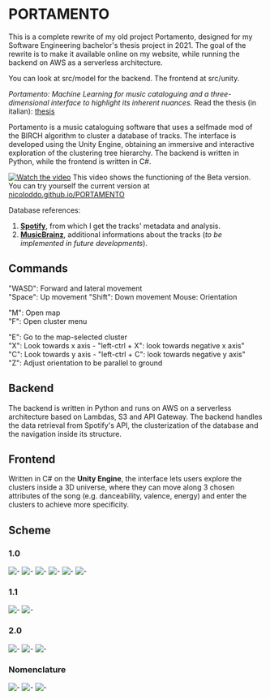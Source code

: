 # PORTAMENTO 

This is a complete rewrite of my old project Portamento, designed for my Software Engineering bachelor's thesis project in 2021. The goal of the rewrite is to make it available online on my website, while running the backend on AWS as a serverless architecture.

You can look at src/model for the backend.
The frontend at src/unity.

*Portamento: Machine Learning for music cataloguing and a three-dimensional interface to highlight its inherent nuances.*
Read the thesis (in italian): [thesis](https://github.com/nicoloddo/PORTAMENTO/blob/master/THESIS.pdf)


Portamento is a music cataloguing software that uses a selfmade mod of the BIRCH algorithm to cluster a database of tracks. The interface is developed using the Unity Engine, obtaining an immersive and interactive exploration of the clustering tree hierarchy.
The backend is written in Python, while the frontend is written in C#.

[![Watch the video](https://i.imgur.com/wOLEDrZ.jpg)](https://youtu.be/aSUIdFPvFPQ)
This video shows the functioning of the Beta version.
You can try yourself the current version at [nicoloddo.github.io/PORTAMENTO](https://nicoloddo.github.io/PORTAMENTO/)

Database references:
1. **[Spotify](https://developer.spotify.com/documentation/web-api/reference/)**, from which I get the tracks' metadata and analysis.
2. **[MusicBrainz](https://musicbrainz.org/)**, additional informations about the tracks (*to be implemented in future developments*).

## Commands
"WASD": Forward and lateral movement\
"Space": Up movement
"Shift": Down movement
Mouse: Orientation

"M": Open map\
"F": Open cluster menu

"E": Go to the map-selected cluster\
"X": Look towards x axis - "left-ctrl + X": look towards negative x axis"\
"C": Look towards y axis - "left-ctrl + C": look towards negative y axis"\
"Z": Adjust orientation to be parallel to ground

## Backend
The backend is written in Python and runs on AWS on a serverless architecture based on Lambdas, S3 and API Gateway. The backend handles the data retrieval from Spotify's API, the clusterization of the database and the navigation inside its structure.

## Frontend
Written in C# on the **Unity Engine**, the interface lets users explore the clusters inside a 3D universe, where they can move along 3 chosen attributes of the song (e.g. danceability, valence, energy) and enter the clusters to achieve more specificity.

## Scheme

### 1.0
![-](https://raw.githubusercontent.com/nicoloddo/PORTAMENTO/main/slides/Portamento%201.0.png)
![-](https://raw.githubusercontent.com/nicoloddo/PORTAMENTO/main/slides/Backend%201.0.png)
![-](https://raw.githubusercontent.com/nicoloddo/PORTAMENTO/main/slides/Structure%201.0%20-%20Database%20Fetch.png)
![-](https://raw.githubusercontent.com/nicoloddo/PORTAMENTO/main/slides/Structure%201.0%20-%20Tree%20Navigator.png)
![-](https://raw.githubusercontent.com/nicoloddo/PORTAMENTO/main/slides/Dataset%201.0.png)
![-](https://raw.githubusercontent.com/nicoloddo/PORTAMENTO/main/slides/Dataset%201.0_2.png)

### 1.1
![-](https://raw.githubusercontent.com/nicoloddo/PORTAMENTO/main/slides/Portamento%201.1.png)
![-](https://raw.githubusercontent.com/nicoloddo/PORTAMENTO/main/slides/Backend%201.1.png)

### 2.0
![-](https://raw.githubusercontent.com/nicoloddo/PORTAMENTO/main/slides/Portamento%202.0.png)
![-](https://raw.githubusercontent.com/nicoloddo/PORTAMENTO/main/slides/Backend%202.0.png)
![-](https://raw.githubusercontent.com/nicoloddo/PORTAMENTO/main/slides/Dataset%202.0.png)

### Nomenclature
![-](https://raw.githubusercontent.com/nicoloddo/PORTAMENTO/main/slides/Nomenclature.png)
![-](https://raw.githubusercontent.com/nicoloddo/PORTAMENTO/main/slides/Nomenclature%202.png)
![-](https://raw.githubusercontent.com/nicoloddo/PORTAMENTO/main/slides/Nomenclature%202_2.png)